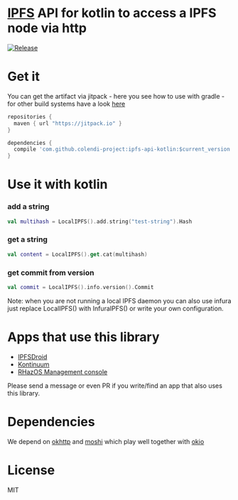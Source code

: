 # [IPFS](http://ipfs.io) API for kotlin to access a IPFS node via http

[![Release](https://jitpack.io/v/colendi-project/ipfs-api-kotlin.svg)](https://jitpack.io/#colendi-project/ipfs-api-kotlin)

# Get it

You can get the artifact via jitpack - here you see how to use with gradle - for other build systems have a look [here](https://jitpack.io/#ligi/ipfs-api-kotlin)

``` groovy
repositories {
  maven { url "https://jitpack.io" }
}
```

``` groovy
dependencies {
  compile 'com.github.colendi-project:ipfs-api-kotlin:$current_version'
}
```

# Use it with kotlin

### add a string
```kotlin
val multihash = LocalIPFS().add.string("test-string").Hash
```

### get a string
```kotlin
val content = LocalIPFS().get.cat(multihash)
```

### get commit from version
```kotlin
val commit = LocalIPFS().info.version().Commit
```

Note: when you are not running a local IPFS daemon you can also use infura just replace LocalIPFS() with InfuraIPFS() or write your own configuration.

# Apps that use this library

* [IPFSDroid](http://github.com/ligi/IPFSDroid)
* [Kontinuum](http://github.com/ligi/kontinuum)
* [RHazOS Management console](https://github.com/RHazDev/IPFS-Android)

Please send a message or even PR if you write/find an app that also uses this library.

# Dependencies 

We depend on [okhttp](http://square.github.io/okhttp) and [moshi](https://github.com/square/moshi) which play well together with [okio](https://github.com/square/okio)

# License 

MIT
